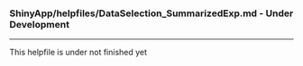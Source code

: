 ### ShinyApp/helpfiles/DataSelection_SummarizedExp.md - Under Development

***

This helpfile is under not finished yet

